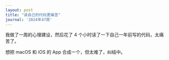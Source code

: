 ```yaml
---
layout: post
title: "读自己的代码更痛苦"
journal: '2024年47周'
---
```


我做了一周的心理建设，然后花了 4 个小时读了一下自己一年前写的代码，太痛苦了。

想把 macOS 和 iOS 的 App 合成一个，但太难了，纠结中。
